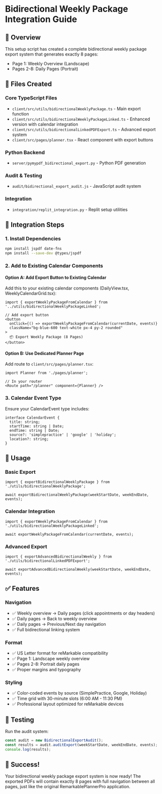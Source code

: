 # Bidirectional Weekly Package Integration Guide

## 🎯 Overview
This setup script has created a complete bidirectional weekly package export system that generates exactly 8 pages:
- Page 1: Weekly Overview (Landscape)
- Pages 2-8: Daily Pages (Portrait)

## 📁 Files Created

### Core TypeScript Files
- `client/src/utils/bidirectionalWeeklyPackage.ts` - Main export function
- `client/src/utils/bidirectionalWeeklyPackageLinked.ts` - Enhanced version with calendar integration
- `client/src/utils/bidirectionalLinkedPDFExport.ts` - Advanced export system
- `client/src/pages/planner.tsx` - React component with export buttons

### Python Backend
- `server/pymypdf_bidirectional_export.py` - Python PDF generation

### Audit & Testing
- `audit/bidirectional_export_audit.js` - JavaScript audit system

### Integration
- `integration/replit_integration.py` - Replit setup utilities

## 🔧 Integration Steps

### 1. Install Dependencies
```bash
npm install jspdf date-fns
npm install --save-dev @types/jspdf
```

### 2. Add to Existing Calendar Components

#### Option A: Add Export Button to Existing Calendar
Add this to your existing calendar components (DailyView.tsx, WeeklyCalendarGrid.tsx):

```tsx
import { exportWeeklyPackageFromCalendar } from '../utils/bidirectionalWeeklyPackageLinked';

// Add export button
<button 
  onClick={() => exportWeeklyPackageFromCalendar(currentDate, events)}
  className="bg-blue-600 text-white px-4 py-2 rounded"
>
  📦 Export Weekly Package (8 Pages)
</button>
```

#### Option B: Use Dedicated Planner Page
Add route to `client/src/pages/planner.tsx`:

```tsx
import Planner from './pages/planner';

// In your router
<Route path="/planner" component={Planner} />
```

### 3. Calendar Event Type
Ensure your CalendarEvent type includes:

```tsx
interface CalendarEvent {
  title: string;
  startTime: string | Date;
  endTime: string | Date;
  source?: 'simplepractice' | 'google' | 'holiday';
  location?: string;
}
```

## 🎯 Usage

### Basic Export
```tsx
import { exportBidirectionalWeeklyPackage } from './utils/bidirectionalWeeklyPackage';

await exportBidirectionalWeeklyPackage(weekStartDate, weekEndDate, events);
```

### Calendar Integration
```tsx
import { exportWeeklyPackageFromCalendar } from './utils/bidirectionalWeeklyPackageLinked';

await exportWeeklyPackageFromCalendar(currentDate, events);
```

### Advanced Export
```tsx
import { exportAdvancedBidirectionalWeekly } from './utils/bidirectionalLinkedPDFExport';

await exportAdvancedBidirectionalWeekly(weekStartDate, weekEndDate, events);
```

## ✅ Features

### Navigation
- ✅ Weekly overview → Daily pages (click appointments or day headers)
- ✅ Daily pages → Back to weekly overview
- ✅ Daily pages → Previous/Next day navigation
- ✅ Full bidirectional linking system

### Format
- ✅ US Letter format for reMarkable compatibility
- ✅ Page 1: Landscape weekly overview
- ✅ Pages 2-8: Portrait daily pages
- ✅ Proper margins and typography

### Styling
- ✅ Color-coded events by source (SimplePractice, Google, Holiday)
- ✅ Time grid with 30-minute slots (6:00 AM - 11:30 PM)
- ✅ Professional layout optimized for reMarkable devices

## 🧪 Testing

Run the audit system:
```javascript
const audit = new BidirectionalExportAudit();
const results = audit.auditExport(weekStartDate, weekEndDate, events);
console.log(results);
```

## 🎊 Success!

Your bidirectional weekly package export system is now ready! The exported PDFs will contain exactly 8 pages with full navigation between all pages, just like the original RemarkablePlannerPro application.
